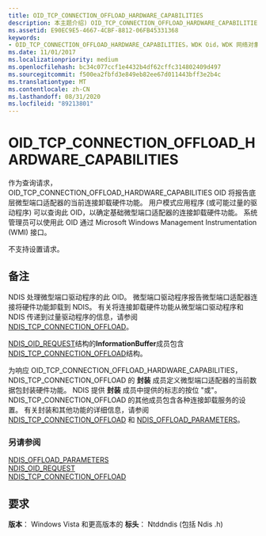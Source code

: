 ```yaml
---
title: OID_TCP_CONNECTION_OFFLOAD_HARDWARE_CAPABILITIES
description: 本主题介绍) OID_TCP_CONNECTION_OFFLOAD_HARDWARE_CAPABILITIES 对象标识符 (OID。
ms.assetid: E90EC9E5-4667-4CBF-8812-06FB45331368
keywords:
- OID_TCP_CONNECTION_OFFLOAD_HARDWARE_CAPABILITIES，WDK Oid，WDK 网络对象标识符，WDK 网络 Oid
ms.date: 11/01/2017
ms.localizationpriority: medium
ms.openlocfilehash: bc34c077ccf1e4432b4df62cffc314802409d497
ms.sourcegitcommit: f500ea2fbfd3e849eb82ee67d011443bff3e2b4c
ms.translationtype: MT
ms.contentlocale: zh-CN
ms.lasthandoff: 08/31/2020
ms.locfileid: "89213801"
---
```

# <a name="oid_tcp_connection_offload_hardware_capabilities"></a>OID_TCP_CONNECTION_OFFLOAD_HARDWARE_CAPABILITIES

作为查询请求，OID_TCP_CONNECTION_OFFLOAD_HARDWARE_CAPABILITIES OID 将报告底层微型端口适配器的当前连接卸载硬件功能。 用户模式应用程序 (或可能过量的驱动程序) 可以查询此 OID，以确定基础微型端口适配器的连接卸载硬件功能。 系统管理员可以使用此 OID 通过 Microsoft Windows Management Instrumentation (WMI) 接口。

不支持设置请求。

## <a name="remarks"></a>备注

NDIS 处理微型端口驱动程序的此 OID。 微型端口驱动程序报告微型端口适配器连接将硬件功能卸载到 NDIS。 有关将连接卸载硬件功能从微型端口驱动程序和 NDIS 传递到过量驱动程序的信息，请参阅 [NDIS_TCP_CONNECTION_OFFLOAD](/windows-hardware/drivers/ddi/ntddndis/ns-ntddndis-_ndis_tcp_connection_offload)。

[NDIS_OID_REQUEST](/windows-hardware/drivers/ddi/ndis/ns-ndis-_ndis_oid_request)结构的**InformationBuffer**成员包含[NDIS_TCP_CONNECTION_OFFLOAD](/windows-hardware/drivers/ddi/ntddndis/ns-ntddndis-_ndis_tcp_connection_offload)结构。

为响应 OID_TCP_CONNECTION_OFFLOAD_HARDWARE_CAPABILITIES，NDIS_TCP_CONNECTION_OFFLOAD 的 **封装** 成员定义微型端口适配器的当前数据包封装硬件功能。 NDIS 提供 **封装** 成员中提供的标志的按位 "或"。 NDIS_TCP_CONNECTION_OFFLOAD 的其他成员包含各种连接卸载服务的设置。 有关封装和其他功能的详细信息，请参阅 [NDIS_TCP_CONNECTION_OFFLOAD](/windows-hardware/drivers/ddi/ntddndis/ns-ntddndis-_ndis_tcp_connection_offload) 和 [NDIS_OFFLOAD_PARAMETERS](/windows-hardware/drivers/ddi/ntddndis/ns-ntddndis-_ndis_offload_parameters)。


### <a name="see-also"></a>另请参阅

[NDIS_OFFLOAD_PARAMETERS](/windows-hardware/drivers/ddi/ntddndis/ns-ntddndis-_ndis_offload_parameters)  
[NDIS_OID_REQUEST](/windows-hardware/drivers/ddi/ndis/ns-ndis-_ndis_oid_request)  
[NDIS_TCP_CONNECTION_OFFLOAD](/windows-hardware/drivers/ddi/ntddndis/ns-ntddndis-_ndis_tcp_connection_offload)

## <a name="requirements"></a>要求

**版本**： Windows Vista 和更高版本的 **标头**： Ntddndis (包括 Ndis .h) 